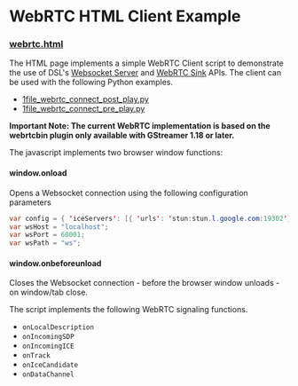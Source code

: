 # WebRTC HTML Client Example

### [webrtc.html](/examples/webtrc-html/webrtc.html)
The HTML page implements a simple WebRTC Client script to demonstrate the use of DSL's [Websocket Server](/docs/api-ws-server.md) and [WebRTC Sink](/docs/api-sink.md) APIs. The client can be used with the following Python examples.
* [1file_webrtc_connect_post_play.py](/examples/python/1file_webrtc_connect_post_play.py)
* [1file_webrtc_connect_pre_play.py](/examples/python/1file_webrtc_connect_pre_play.py)

**Important Note: The current WebRTC implementation is based on the webrtcbin plugin only available with GStreamer 1.18 or later.**

The javascript implements two browser window functions:

#### window.onload
Opens a Websocket connection using the following configuration parameters
```java
var config = { 'iceServers': [{ 'urls': 'stun:stun.l.google.com:19302'}] }
var wsHost = "localhost"; 
var wsPort = 60001; 
var wsPath = "ws"; 
```
#### window.onbeforeunload
Closes the Websocket connection - before the browser window unloads - on window/tab close.

The script implements the following WebRTC signaling functions.
* `onLocalDescription`
* `onIncomingSDP`
* `onIncomingICE`
* `onTrack`
* `onIceCandidate`
* `onDataChannel`
